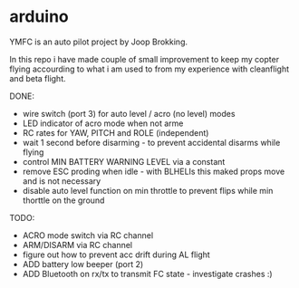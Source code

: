 # arduino


YMFC is an auto pilot project by Joop Brokking.

In this repo i have made couple of small improvement to keep my copter flying accourding to what i am used to from my experience with cleanflight and beta flight.

DONE:

- wire switch (port 3) for auto level / acro (no level) modes
- LED indicator of acro mode when not arme
- RC rates for YAW, PITCH and ROLE (independent)
- wait 1 second before disarming - to prevent accidental disarms while flying
- control MIN BATTERY WARNING LEVEL via a constant
- remove ESC proding when idle - with BLHELIs this maked props move and is not necessary
- disable auto level function on min throttle to prevent flips while min thorttle on the ground 


TODO:

- ACRO mode switch via RC channel
- ARM/DISARM via RC channel
- figure out how to prevent acc drift during AL flight
- ADD battery low beeper (port 2)
- ADD Bluetooth on rx/tx to transmit FC state - investigate crashes :)

